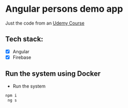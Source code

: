 # Angular persons demo app
Just the code from an [Udemy Course](https://www.udemy.com/course/angular-de-cero-a-experto-angular-2-framework-javascript-html-css/)

## Tech stack:
- [X] Angular
- [X] Firebase

## Run the system using Docker
- Run the system

```bash
npm i
 ng s
```